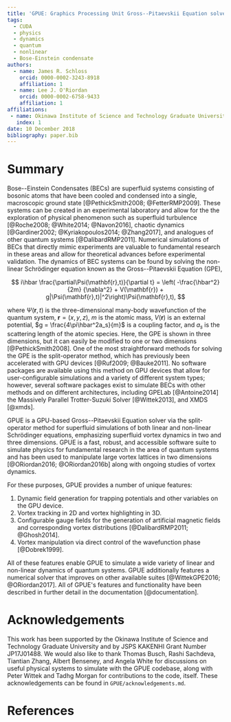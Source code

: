 ```yaml
---
title: 'GPUE: Graphics Processing Unit Gross--Pitaevskii Equation solver'
tags:
  - CUDA
  - physics
  - dynamics
  - quantum
  - nonlinear
  - Bose-Einstein condensate
authors:
  - name: James R. Schloss
    orcid: 0000-0002-3243-8918
    affiliation: 1
  - name: Lee J. O'Riordan
    orcid: 0000-0002-6758-9433
    affiliation: 1
affiliations:
 - name: Okinawa Institute of Science and Technology Graduate University, Onna-son, Okinawa 904-0495, Japan.
   index: 1
date: 10 December 2018
bibliography: paper.bib
---
```


# Summary

Bose--Einstein Condensates (BECs) are superfluid systems consisting of bosonic atoms that have been cooled and condensed into a single, macroscopic ground state [@PethickSmith2008; @FetterRMP2009].
These systems can be created in an experimental laboratory and allow for the the exploration of physical phenomenon such as superfluid turbulence [@Roche2008; @White2014; @Navon2016], chaotic dynamics [@Gardiner2002; @Kyriakopoulos2014; @Zhang2017], and analogues of other quantum systems [@DalibardRMP2011].
Numerical simulations of BECs that directly mimic experiments are valuable to fundamental research in these areas and allow for theoretical advances before experimental validation.
The dynamics of BEC systems can be found by solving the non-linear Schr&ouml;dinger equation known as the Gross--Pitaevskii Equation (GPE),

$$
i\hbar \frac{\partial\Psi(\mathbf{r},t)}{\partial t} = \left( -\frac{\hbar^2}{2m} {\nabla^2} + V(\mathbf{r}) + g|\Psi(\mathbf{r},t)|^2\right)\Psi(\mathbf{r},t),
$$

where $\Psi(\mathbf{r},t)$ is the three-dimensional many-body wavefunction of the quantum system, $\mathbf{r} = (x,y,z)$, $m$ is the atomic mass, $V(\mathbf{r})$ is an external potential, $g = \frac{4\pi\hbar^2a_s}{m}$ is a coupling factor, and $a_s$ is the scattering length of the atomic species.
Here, the GPE is shown in three dimensions, but it can easily be modified to one or two dimensions [@PethickSmith2008].
One of the most straightforward methods for solving the GPE is the split-operator method, which has previously been accelerated with GPU devices [@Ruf2009; @Bauke2011].
No software packages are available using this method on GPU devices that allow for user-configurable simulations and a variety of different system types; however,
several software packages exist to simulate BECs with other methods and on different architectures, including GPELab [@Antoine2014] the Massively Parallel Trotter-Suzuki Solver [@Wittek2013], and XMDS [@xmds].

GPUE is a GPU-based Gross--Pitaevskii Equation solver via the split-operator method for superfluid simulations of both linear and non-linear Schr&ouml;dinger equations, emphasizing superfluid vortex dynamics in two and three dimensions. GPUE is a fast, robust, and accessible software suite to simulate physics for fundamental research in the area of quantum systems and has been used to manipulate large vortex lattices in two dimensions [@ORiordan2016; @ORiordan2016b] along with ongoing studies of vortex dynamics.

For these purposes, GPUE provides a number of unique features:
1. Dynamic field generation for trapping potentials and other variables on the GPU device.
2. Vortex tracking in 2D and vortex highlighting in 3D.
3. Configurable gauge fields for the generation of artificial magnetic fields and corresponding vortex distributions [@DalibardRMP2011; @Ghosh2014].
4. Vortex manipulation via direct control of the wavefunction phase [@Dobrek1999].

All of these features enable GPUE to simulate a wide variety of linear and non-linear dynamics of quantum systems.
GPUE additionally features a numerical solver that improves on other available suites [@WittekGPE2016; @ORiordan2017].
All of GPUE's features and functionality have been described in further detail in the documentation [@documentation].

# Acknowledgements
This work has been supported by the Okinawa Institute of Science and Technology Graduate University and by JSPS KAKENHI Grant Number JP17J01488.
We would also like to thank Thomas Busch, Rashi Sachdeva, Tiantian Zhang, Albert Benseney, and Angela White for discussions on useful physical systems to simulate with the GPUE codebase, along with Peter Wittek and Tadhg Morgan for contributions to the code, itself.
These acknowledgements can be found in `GPUE/acknowledgements.md`.

# References
